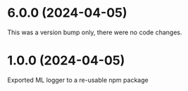 # 6.0.0 (2024-04-05)

This was a version bump only, there were no code changes.

# 1.0.0 (2024-04-05)

Exported ML logger to a re-usable npm package
